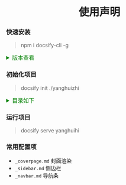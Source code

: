 # <center>使用声明<center>

### 快速安装
> npm i docsify-cli -g

<details>
<summary style="color:green; font-size:15px">版本查看</summary>

```markdown
>> docsify -v
docsify-cli version:
  4.4.1

>> npm -v
6.14.4
```

</details>

### 初始化项目
> docsify init ./yanghuizhi

<details>
<summary style="color:green; font-size:15px">目录如下</summary>

```html
index.html 入口文件
README.md 会做为主页内容渲染
.nojekyll 用于阻止 GitHub Pages 会忽略掉下划线开头的文件
```

</details>

### 运行项目
> docsify serve yanghuihi

### 常用配置项
* `_coverpage.md` 封面渲染
* `_sidebar.md`   侧边栏
* `_navbar.md`    导航条
